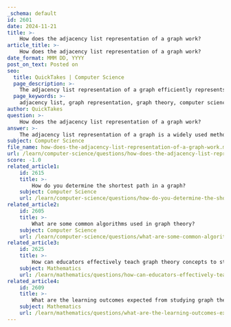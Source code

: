 ```yaml
---
_schema: default
id: 2601
date: 2024-11-21
title: >-
    How does the adjacency list representation of a graph work?
article_title: >-
    How does the adjacency list representation of a graph work?
date_format: MMM DD, YYYY
post_on_text: Posted on
seo:
  title: QuickTakes | Computer Science
  page_description: >-
    The adjacency list representation of a graph efficiently represents vertices and their connections, ideal for sparse graphs, allowing easy access and traversal for graph algorithms.
  page_keywords: >-
    adjacency list, graph representation, graph theory, computer science, vertices, edges, memory efficiency, sparse graphs, graph traversal, Depth First Search, Breadth First Search, flexibility, data structure
author: QuickTakes
question: >-
    How does the adjacency list representation of a graph work?
answer: >-
    The adjacency list representation of a graph is a widely used method in graph theory and computer science to efficiently represent a finite graph. It consists of an array (or list) where each index corresponds to a vertex in the graph, and each element at that index contains a list of the vertices that are adjacent to it (i.e., the vertices that are directly connected by an edge).\n\n### How It Works\n\n1. **Structure**: The adjacency list is typically implemented as an array of linked lists (or simply lists in some programming languages). Each index of the array represents a vertex, and the linked list at that index contains all the vertices that are connected to it by edges.\n\n2. **Example**: Consider a simple undirected graph with vertices 0, 1, and 2, and edges connecting them as follows:\n   - Edge between vertex 0 and vertex 1\n   - Edge between vertex 0 and vertex 2\n   - Edge between vertex 1 and vertex 2\n\n   The adjacency list representation of this graph would look like this:\n   ```\n   0 -> 1 -> 2\n   1 -> 0 -> 2\n   2 -> 0 -> 1\n   ```\n\n   Here, the index of the array corresponds to the vertex, and the elements in the linked list represent the neighboring vertices.\n\n3. **Memory Efficiency**: One of the key advantages of using an adjacency list is its memory efficiency, especially for sparse graphs (graphs with relatively few edges compared to the number of vertices). Since it only stores information about existing edges, it can save significant space compared to other representations like adjacency matrices, which require storage for all possible edges.\n\n4. **Ease of Use**: The adjacency list allows for easy traversal of the graph. For example, to find all neighbors of a vertex, you simply access the list at the corresponding index. This makes it particularly useful for graph algorithms that require exploring neighboring vertices, such as Depth First Search (DFS) or Breadth First Search (BFS).\n\n5. **Flexibility**: Adjacency lists can also be easily modified to include additional information about edges, such as weights or labels, making them versatile for various applications in graph theory.\n\n### Conclusion\n\nIn summary, the adjacency list is a powerful and efficient way to represent graphs, particularly when dealing with sparse graphs. Its structure allows for straightforward access to neighboring vertices, making it a popular choice in both theoretical and practical applications of graph theory.
subject: Computer Science
file_name: how-does-the-adjacency-list-representation-of-a-graph-work.md
url: /learn/computer-science/questions/how-does-the-adjacency-list-representation-of-a-graph-work
score: -1.0
related_article1:
    id: 2615
    title: >-
        How do you determine the shortest path in a graph?
    subject: Computer Science
    url: /learn/computer-science/questions/how-do-you-determine-the-shortest-path-in-a-graph
related_article2:
    id: 2605
    title: >-
        What are some common algorithms used in graph theory?
    subject: Computer Science
    url: /learn/computer-science/questions/what-are-some-common-algorithms-used-in-graph-theory
related_article3:
    id: 2625
    title: >-
        How can educators effectively teach graph theory concepts to students?
    subject: Mathematics
    url: /learn/mathematics/questions/how-can-educators-effectively-teach-graph-theory-concepts-to-students
related_article4:
    id: 2609
    title: >-
        What are the learning outcomes expected from studying graph theory?
    subject: Mathematics
    url: /learn/mathematics/questions/what-are-the-learning-outcomes-expected-from-studying-graph-theory
---
```


&nbsp;